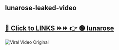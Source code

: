 
 ## lunarose-leaked-video 

# <h2><a href="https://clipsfans.com/lunarose&ref=git">🔗 Click to LINKS ⏩⏩ 👉 🟢 lunarose </a></h2>

<a href="https://clipsfans.com/lunarose&ref=git" rel="nofollow" data-target="animated-image.originalLink"><img src="https://i.ibb.co.com/xMMVF88/686577567.gif" alt="Viral Video Original" style="max-width: 100%; display: inline-block;" data-target="animated-image.originalImage"></a>
